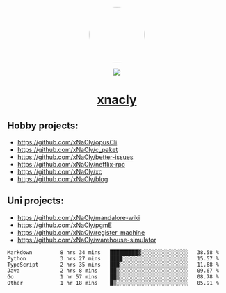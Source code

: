 <p align="center">
  <img style="border-radius: 100px" width="128" height="128" src="https://avatars.githubusercontent.com/u/47723417?v=4"/>
</p>
<p align="center">
  <img src="https://komarev.com/ghpvc/?username=xnacly&&style=flat-square"/>
</p>

<h1 align="center"><a href="https://xnacly.me"> xnacly</a> </h1>

## Hobby projects:
- https://github.com/xNaCly/opusCli
- https://github.com/xNaCly/c_paket
- https://github.com/xNaCly/better-issues
- https://github.com/xNaCly/netflix-rpc
- https://github.com/xNaCly/xc
- https://github.com/xNaCly/blog

## Uni projects:
- https://github.com/xNaCly/mandalore-wiki
- https://github.com/xNaCly/pgmE
- https://github.com/xNaCly/register_machine
- https://github.com/xNaCly/warehouse-simulator


<!--START_SECTION:waka-->

```text
Markdown         8 hrs 34 mins   █████████▓░░░░░░░░░░░░░░░   38.58 %
Python           3 hrs 27 mins   ████░░░░░░░░░░░░░░░░░░░░░   15.57 %
TypeScript       2 hrs 35 mins   ███░░░░░░░░░░░░░░░░░░░░░░   11.68 %
Java             2 hrs 8 mins    ██▒░░░░░░░░░░░░░░░░░░░░░░   09.67 %
Go               1 hr 57 mins    ██▒░░░░░░░░░░░░░░░░░░░░░░   08.78 %
Other            1 hr 18 mins    █▒░░░░░░░░░░░░░░░░░░░░░░░   05.91 %
```

<!--END_SECTION:waka-->
